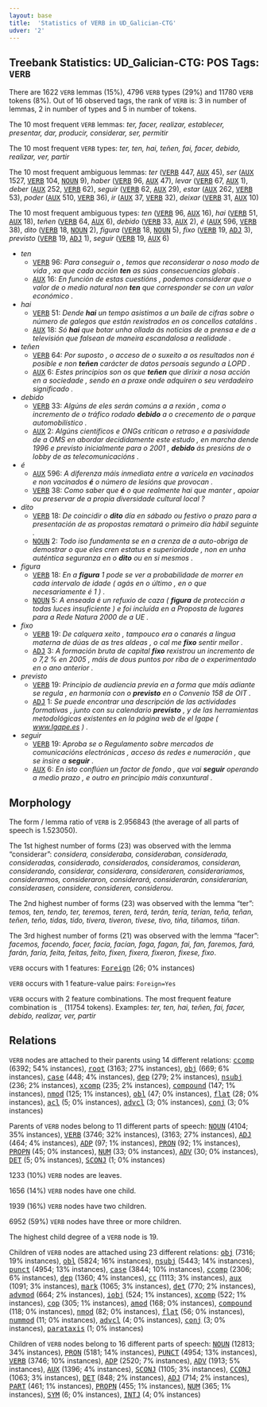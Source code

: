 ```yaml
---
layout: base
title:  'Statistics of VERB in UD_Galician-CTG'
udver: '2'
---
```


## Treebank Statistics: UD_Galician-CTG: POS Tags: `VERB`

There are 1622 `VERB` lemmas (15%), 4796 `VERB` types (29%) and 11780 `VERB` tokens (8%).
Out of 16 observed tags, the rank of `VERB` is: 3 in number of lemmas, 2 in number of types and 5 in number of tokens.

The 10 most frequent `VERB` lemmas: <em>ter, facer, realizar, establecer, presentar, dar, producir, considerar, ser, permitir</em>

The 10 most frequent `VERB` types:  <em>ter, ten, hai, teñen, fai, facer, debido, realizar, ver, partir</em>

The 10 most frequent ambiguous lemmas: <em>ter</em> (<tt><a href="gl_ctg-pos-VERB.html">VERB</a></tt> 447, <tt><a href="gl_ctg-pos-AUX.html">AUX</a></tt> 45), <em>ser</em> (<tt><a href="gl_ctg-pos-AUX.html">AUX</a></tt> 1527, <tt><a href="gl_ctg-pos-VERB.html">VERB</a></tt> 104, <tt><a href="gl_ctg-pos-NOUN.html">NOUN</a></tt> 9), <em>haber</em> (<tt><a href="gl_ctg-pos-VERB.html">VERB</a></tt> 96, <tt><a href="gl_ctg-pos-AUX.html">AUX</a></tt> 47), <em>levar</em> (<tt><a href="gl_ctg-pos-VERB.html">VERB</a></tt> 67, <tt><a href="gl_ctg-pos-AUX.html">AUX</a></tt> 1), <em>deber</em> (<tt><a href="gl_ctg-pos-AUX.html">AUX</a></tt> 252, <tt><a href="gl_ctg-pos-VERB.html">VERB</a></tt> 62), <em>seguir</em> (<tt><a href="gl_ctg-pos-VERB.html">VERB</a></tt> 62, <tt><a href="gl_ctg-pos-AUX.html">AUX</a></tt> 29), <em>estar</em> (<tt><a href="gl_ctg-pos-AUX.html">AUX</a></tt> 262, <tt><a href="gl_ctg-pos-VERB.html">VERB</a></tt> 53), <em>poder</em> (<tt><a href="gl_ctg-pos-AUX.html">AUX</a></tt> 510, <tt><a href="gl_ctg-pos-VERB.html">VERB</a></tt> 36), <em>ir</em> (<tt><a href="gl_ctg-pos-AUX.html">AUX</a></tt> 37, <tt><a href="gl_ctg-pos-VERB.html">VERB</a></tt> 32), <em>deixar</em> (<tt><a href="gl_ctg-pos-VERB.html">VERB</a></tt> 31, <tt><a href="gl_ctg-pos-AUX.html">AUX</a></tt> 10)

The 10 most frequent ambiguous types:  <em>ten</em> (<tt><a href="gl_ctg-pos-VERB.html">VERB</a></tt> 96, <tt><a href="gl_ctg-pos-AUX.html">AUX</a></tt> 16), <em>hai</em> (<tt><a href="gl_ctg-pos-VERB.html">VERB</a></tt> 51, <tt><a href="gl_ctg-pos-AUX.html">AUX</a></tt> 18), <em>teñen</em> (<tt><a href="gl_ctg-pos-VERB.html">VERB</a></tt> 64, <tt><a href="gl_ctg-pos-AUX.html">AUX</a></tt> 6), <em>debido</em> (<tt><a href="gl_ctg-pos-VERB.html">VERB</a></tt> 33, <tt><a href="gl_ctg-pos-AUX.html">AUX</a></tt> 2), <em>é</em> (<tt><a href="gl_ctg-pos-AUX.html">AUX</a></tt> 596, <tt><a href="gl_ctg-pos-VERB.html">VERB</a></tt> 38), <em>dito</em> (<tt><a href="gl_ctg-pos-VERB.html">VERB</a></tt> 18, <tt><a href="gl_ctg-pos-NOUN.html">NOUN</a></tt> 2), <em>figura</em> (<tt><a href="gl_ctg-pos-VERB.html">VERB</a></tt> 18, <tt><a href="gl_ctg-pos-NOUN.html">NOUN</a></tt> 5), <em>fixo</em> (<tt><a href="gl_ctg-pos-VERB.html">VERB</a></tt> 19, <tt><a href="gl_ctg-pos-ADJ.html">ADJ</a></tt> 3), <em>previsto</em> (<tt><a href="gl_ctg-pos-VERB.html">VERB</a></tt> 19, <tt><a href="gl_ctg-pos-ADJ.html">ADJ</a></tt> 1), <em>seguir</em> (<tt><a href="gl_ctg-pos-VERB.html">VERB</a></tt> 19, <tt><a href="gl_ctg-pos-AUX.html">AUX</a></tt> 6)


* <em>ten</em>
  * <tt><a href="gl_ctg-pos-VERB.html">VERB</a></tt> 96: <em>Para conseguir o , temos que reconsiderar o noso modo de vida , xa que cada acción <b>ten</b> as súas consecuencias globais .</em>
  * <tt><a href="gl_ctg-pos-AUX.html">AUX</a></tt> 16: <em>En función de estas cuestións , podemos considerar que o valor de o medio natural non <b>ten</b> que corresponder se con un valor económico .</em>
* <em>hai</em>
  * <tt><a href="gl_ctg-pos-VERB.html">VERB</a></tt> 51: <em>Dende <b>hai</b> un tempo asistimos a un baile de cifras sobre o número de galegos que están rexistrados en os concellos cataláns .</em>
  * <tt><a href="gl_ctg-pos-AUX.html">AUX</a></tt> 18: <em>Só <b>hai</b> que botar unha ollada ás noticias de a prensa e de a televisión que falsean de maneira escandalosa a realidade .</em>
* <em>teñen</em>
  * <tt><a href="gl_ctg-pos-VERB.html">VERB</a></tt> 64: <em>Por suposto , o acceso de o suxeito a os resultados non é posible e non <b>teñen</b> carácter de datos persoais segundo a LOPD .</em>
  * <tt><a href="gl_ctg-pos-AUX.html">AUX</a></tt> 6: <em>Estes principios son os que <b>teñen</b> que dirixir a nosa acción en a sociedade , sendo en a praxe onde adquiren o seu verdadeiro significado .</em>
* <em>debido</em>
  * <tt><a href="gl_ctg-pos-VERB.html">VERB</a></tt> 33: <em>Algúns de eles serán comúns a a rexión , coma o incremento de o tráfico rodado <b>debido</b> a o crecemento de o parque automobilístico .</em>
  * <tt><a href="gl_ctg-pos-AUX.html">AUX</a></tt> 2: <em>Algúns científicos e ONGs critican o retraso e a pasividade de a OMS en abordar decididamente este estudo , en marcha dende 1996 e previsto inicialmente para o 2001 , <b>debido</b> ás presións de o lobby de as telecomunicacións .</em>
* <em>é</em>
  * <tt><a href="gl_ctg-pos-AUX.html">AUX</a></tt> 596: <em>A diferenza máis inmediata entre a varicela en vacinados e non vacinados <b>é</b> o número de lesións que provocan .</em>
  * <tt><a href="gl_ctg-pos-VERB.html">VERB</a></tt> 38: <em>Como saber que <b>é</b> o que realmente hai que manter , apoiar ou preservar de a propia diversidade cultural local ?</em>
* <em>dito</em>
  * <tt><a href="gl_ctg-pos-VERB.html">VERB</a></tt> 18: <em>De coincidir o <b>dito</b> día en sábado ou festivo o prazo para a presentación de as propostas rematará o primeiro día hábil seguinte .</em>
  * <tt><a href="gl_ctg-pos-NOUN.html">NOUN</a></tt> 2: <em>Todo iso fundamenta se en a crenza de a auto-obriga de demostrar o que eles cren estatus e superioridade , non en unha auténtica seguranza en o <b>dito</b> ou en si mesmos .</em>
* <em>figura</em>
  * <tt><a href="gl_ctg-pos-VERB.html">VERB</a></tt> 18: <em>En a <b>figura</b> 1 pode se ver a probabilidade de morrer en cada intervalo de idade ( agás en o último , en o que necesariamente é 1 ) .</em>
  * <tt><a href="gl_ctg-pos-NOUN.html">NOUN</a></tt> 5: <em>A enseada é un refuxio de caza ( <b>figura</b> de protección a todas luces insuficiente ) e foi incluída en a Proposta de lugares para a Rede Natura 2000 de a UE .</em>
* <em>fixo</em>
  * <tt><a href="gl_ctg-pos-VERB.html">VERB</a></tt> 19: <em>De calquera xeito , tampouco era o canarés a lingua materna de dúas de as tres aldeas , o cal me <b>fixo</b> sentir mellor .</em>
  * <tt><a href="gl_ctg-pos-ADJ.html">ADJ</a></tt> 3: <em>A formación bruta de capital <b>fixo</b> rexistrou un incremento de o 7,2 % en 2005 , máis de dous puntos por riba de o experimentado en o ano anterior .</em>
* <em>previsto</em>
  * <tt><a href="gl_ctg-pos-VERB.html">VERB</a></tt> 19: <em>Principio de audiencia previa en a forma que máis adiante se regula , en harmonía con o <b>previsto</b> en o Convenio 158 de OIT .</em>
  * <tt><a href="gl_ctg-pos-ADJ.html">ADJ</a></tt> 1: <em>Se puede encontrar una descripción de las actividades formativas , junto con su calendario <b>previsto</b> , y de las herramientas metodológicas existentes en la página web de el Igape ( www.Igape.es ) .</em>
* <em>seguir</em>
  * <tt><a href="gl_ctg-pos-VERB.html">VERB</a></tt> 19: <em>Aproba se o Regulamento sobre mercados de comunicacións electrónicas , acceso ás redes e numeración , que se insire a <b>seguir</b> .</em>
  * <tt><a href="gl_ctg-pos-AUX.html">AUX</a></tt> 6: <em>En isto conflúen un factor de fondo , que vai <b>seguir</b> operando a medio prazo , e outro en principio máis conxuntural .</em>

## Morphology

The form / lemma ratio of `VERB` is 2.956843 (the average of all parts of speech is 1.523050).

The 1st highest number of forms (23) was observed with the lemma “considerar”: <em>considera, consideraba, consideraban, considerada, consideradas, considerado, considerados, consideramos, consideran, considerando, considerar, considerara, consideraren, considerariamos, considerarmos, consideraron, considerará, considerarán, considerarían, considerasen, considere, consideren, considerou</em>.

The 2nd highest number of forms (23) was observed with the lemma “ter”: <em>temos, ten, tendo, ter, teremos, teren, terá, terán, tería, terían, teña, teñan, teñen, teño, tidas, tido, tivera, tiveron, tivese, tivo, tiña, tiñamos, tiñan</em>.

The 3rd highest number of forms (21) was observed with the lemma “facer”: <em>facemos, facendo, facer, facía, facían, faga, fagan, fai, fan, faremos, fará, farán, faría, feita, feitas, feito, fixen, fixera, fixeron, fixese, fixo</em>.

`VERB` occurs with 1 features: <tt><a href="gl_ctg-feat-Foreign.html">Foreign</a></tt> (26; 0% instances)

`VERB` occurs with 1 feature-value pairs: `Foreign=Yes`

`VERB` occurs with 2 feature combinations.
The most frequent feature combination is `_` (11754 tokens).
Examples: <em>ter, ten, hai, teñen, fai, facer, debido, realizar, ver, partir</em>


## Relations

`VERB` nodes are attached to their parents using 14 different relations: <tt><a href="gl_ctg-dep-ccomp.html">ccomp</a></tt> (6392; 54% instances), <tt><a href="gl_ctg-dep-root.html">root</a></tt> (3163; 27% instances), <tt><a href="gl_ctg-dep-obj.html">obj</a></tt> (669; 6% instances), <tt><a href="gl_ctg-dep-case.html">case</a></tt> (448; 4% instances), <tt><a href="gl_ctg-dep-dep.html">dep</a></tt> (279; 2% instances), <tt><a href="gl_ctg-dep-nsubj.html">nsubj</a></tt> (236; 2% instances), <tt><a href="gl_ctg-dep-xcomp.html">xcomp</a></tt> (235; 2% instances), <tt><a href="gl_ctg-dep-compound.html">compound</a></tt> (147; 1% instances), <tt><a href="gl_ctg-dep-nmod.html">nmod</a></tt> (125; 1% instances), <tt><a href="gl_ctg-dep-obl.html">obl</a></tt> (47; 0% instances), <tt><a href="gl_ctg-dep-flat.html">flat</a></tt> (28; 0% instances), <tt><a href="gl_ctg-dep-acl.html">acl</a></tt> (5; 0% instances), <tt><a href="gl_ctg-dep-advcl.html">advcl</a></tt> (3; 0% instances), <tt><a href="gl_ctg-dep-conj.html">conj</a></tt> (3; 0% instances)

Parents of `VERB` nodes belong to 11 different parts of speech: <tt><a href="gl_ctg-pos-NOUN.html">NOUN</a></tt> (4104; 35% instances), <tt><a href="gl_ctg-pos-VERB.html">VERB</a></tt> (3746; 32% instances),  (3163; 27% instances), <tt><a href="gl_ctg-pos-ADJ.html">ADJ</a></tt> (464; 4% instances), <tt><a href="gl_ctg-pos-ADP.html">ADP</a></tt> (97; 1% instances), <tt><a href="gl_ctg-pos-PRON.html">PRON</a></tt> (92; 1% instances), <tt><a href="gl_ctg-pos-PROPN.html">PROPN</a></tt> (45; 0% instances), <tt><a href="gl_ctg-pos-NUM.html">NUM</a></tt> (33; 0% instances), <tt><a href="gl_ctg-pos-ADV.html">ADV</a></tt> (30; 0% instances), <tt><a href="gl_ctg-pos-DET.html">DET</a></tt> (5; 0% instances), <tt><a href="gl_ctg-pos-SCONJ.html">SCONJ</a></tt> (1; 0% instances)

1233 (10%) `VERB` nodes are leaves.

1656 (14%) `VERB` nodes have one child.

1939 (16%) `VERB` nodes have two children.

6952 (59%) `VERB` nodes have three or more children.

The highest child degree of a `VERB` node is 19.

Children of `VERB` nodes are attached using 23 different relations: <tt><a href="gl_ctg-dep-obj.html">obj</a></tt> (7316; 19% instances), <tt><a href="gl_ctg-dep-obl.html">obl</a></tt> (5824; 16% instances), <tt><a href="gl_ctg-dep-nsubj.html">nsubj</a></tt> (5443; 14% instances), <tt><a href="gl_ctg-dep-punct.html">punct</a></tt> (4954; 13% instances), <tt><a href="gl_ctg-dep-case.html">case</a></tt> (3844; 10% instances), <tt><a href="gl_ctg-dep-ccomp.html">ccomp</a></tt> (2306; 6% instances), <tt><a href="gl_ctg-dep-dep.html">dep</a></tt> (1360; 4% instances), <tt><a href="gl_ctg-dep-cc.html">cc</a></tt> (1113; 3% instances), <tt><a href="gl_ctg-dep-aux.html">aux</a></tt> (1091; 3% instances), <tt><a href="gl_ctg-dep-mark.html">mark</a></tt> (1065; 3% instances), <tt><a href="gl_ctg-dep-det.html">det</a></tt> (770; 2% instances), <tt><a href="gl_ctg-dep-advmod.html">advmod</a></tt> (664; 2% instances), <tt><a href="gl_ctg-dep-iobj.html">iobj</a></tt> (524; 1% instances), <tt><a href="gl_ctg-dep-xcomp.html">xcomp</a></tt> (522; 1% instances), <tt><a href="gl_ctg-dep-cop.html">cop</a></tt> (305; 1% instances), <tt><a href="gl_ctg-dep-amod.html">amod</a></tt> (168; 0% instances), <tt><a href="gl_ctg-dep-compound.html">compound</a></tt> (118; 0% instances), <tt><a href="gl_ctg-dep-nmod.html">nmod</a></tt> (82; 0% instances), <tt><a href="gl_ctg-dep-flat.html">flat</a></tt> (56; 0% instances), <tt><a href="gl_ctg-dep-nummod.html">nummod</a></tt> (11; 0% instances), <tt><a href="gl_ctg-dep-advcl.html">advcl</a></tt> (4; 0% instances), <tt><a href="gl_ctg-dep-conj.html">conj</a></tt> (3; 0% instances), <tt><a href="gl_ctg-dep-parataxis.html">parataxis</a></tt> (1; 0% instances)

Children of `VERB` nodes belong to 16 different parts of speech: <tt><a href="gl_ctg-pos-NOUN.html">NOUN</a></tt> (12813; 34% instances), <tt><a href="gl_ctg-pos-PRON.html">PRON</a></tt> (5181; 14% instances), <tt><a href="gl_ctg-pos-PUNCT.html">PUNCT</a></tt> (4954; 13% instances), <tt><a href="gl_ctg-pos-VERB.html">VERB</a></tt> (3746; 10% instances), <tt><a href="gl_ctg-pos-ADP.html">ADP</a></tt> (2520; 7% instances), <tt><a href="gl_ctg-pos-ADV.html">ADV</a></tt> (1913; 5% instances), <tt><a href="gl_ctg-pos-AUX.html">AUX</a></tt> (1396; 4% instances), <tt><a href="gl_ctg-pos-SCONJ.html">SCONJ</a></tt> (1105; 3% instances), <tt><a href="gl_ctg-pos-CCONJ.html">CCONJ</a></tt> (1063; 3% instances), <tt><a href="gl_ctg-pos-DET.html">DET</a></tt> (848; 2% instances), <tt><a href="gl_ctg-pos-ADJ.html">ADJ</a></tt> (714; 2% instances), <tt><a href="gl_ctg-pos-PART.html">PART</a></tt> (461; 1% instances), <tt><a href="gl_ctg-pos-PROPN.html">PROPN</a></tt> (455; 1% instances), <tt><a href="gl_ctg-pos-NUM.html">NUM</a></tt> (365; 1% instances), <tt><a href="gl_ctg-pos-SYM.html">SYM</a></tt> (6; 0% instances), <tt><a href="gl_ctg-pos-INTJ.html">INTJ</a></tt> (4; 0% instances)

